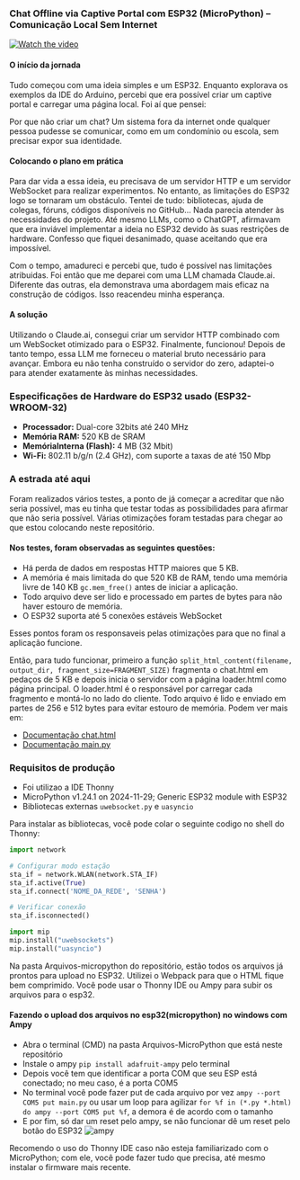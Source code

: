 ### Chat Offline via Captive Portal com ESP32 (MicroPython) – Comunicação Local Sem Internet
[![Watch the video](https://github.com/user-attachments/assets/c3ea037f-8a4e-458f-a4f9-13c23f854c50)](https://youtu.be/4TG6qxgADZ4)
 
 

#### O início da jornada

Tudo começou com uma ideia simples e um ESP32. Enquanto explorava os exemplos da IDE do Arduino, percebi que era possível criar um captive portal e carregar uma página local. Foi aí que pensei:

Por que não criar um chat? Um sistema fora da internet onde qualquer pessoa pudesse se comunicar, como em um condomínio ou escola, sem precisar expor sua identidade.

#### Colocando o plano em prática

Para dar vida a essa ideia, eu precisava de um servidor HTTP e um servidor WebSocket para realizar experimentos. No entanto, as limitações do ESP32 logo se tornaram um obstáculo. Tentei de tudo: bibliotecas, ajuda de colegas, fóruns, códigos disponíveis no GitHub... Nada parecia atender às necessidades do projeto. Até mesmo LLMs, como o ChatGPT, afirmavam que era inviável implementar a ideia no ESP32 devido às suas restrições de hardware. Confesso que fiquei desanimado, quase aceitando que era impossível.

Com o tempo, amadureci e percebi que, tudo é possível nas limitações atribuidas. Foi então que me deparei com uma LLM chamada Claude.ai. Diferente das outras, ela demonstrava uma abordagem mais eficaz na construção de códigos. Isso reacendeu minha esperança.

#### A solução

Utilizando o Claude.ai, consegui criar um servidor HTTP combinado com um WebSocket otimizado para o ESP32. Finalmente, funcionou! Depois de tanto tempo, essa LLM me forneceu o material bruto necessário para avançar. Embora eu não tenha construído o servidor do zero, adaptei-o para atender exatamente às minhas necessidades.

### Especificações de Hardware do ESP32 usado (ESP32-WROOM-32)
- **Processador:** Dual-core 32bits até 240 MHz
-  **Memória RAM:** 520 KB de SRAM
- **MemóriaInterna (Flash):**  4 MB (32 Mbit)
-  **Wi-Fi:** 802.11 b/g/n (2.4 GHz), com suporte a taxas de até 150 Mbp

### A estrada até aqui
Foram realizados vários testes, a ponto de já começar a acreditar que não seria possível, mas eu tinha que testar todas as possibilidades para afirmar que não seria possível. Várias otimizações foram testadas para chegar ao que estou colocando neste repositório.

#### Nos testes, foram observadas as seguintes questões:

- Há perda de dados em respostas HTTP maiores que 5 KB.
- A memória é mais limitada do que 520 KB de RAM, tendo uma memória livre de 140 KB `gc.mem_free()` antes de iniciar a aplicação.
- Todo arquivo deve ser lido e processado em partes de bytes para não haver estouro de memória.
- O ESP32 suporta até 5 conexões estáveis WebSocket


Esses pontos foram os responsaveis pelas otimizações para que no final a aplicação funcione.

Então, para tudo funcionar, primeiro a função `split_html_content(filename, output_dir, fragment_size=FRAGMENT_SIZE)` fragmenta o chat.html em pedaços de 5 KB e depois inicia o servidor com a página loader.html como página principal. O loader.html é o responsável por carregar cada fragmento e montá-lo no lado do cliente. Todo arquivo é lido e enviado em partes de 256 e 512 bytes para evitar estouro de memória. Podem ver mais em:
- [Documentação chat.html](https://github.com/RJ4G5/ESP32-CHAT-CAPTIVE-PORTAL/blob/main/Documenta%C3%A7%C3%A3o/chat.html.md)
- [Documentação main.py](https://github.com/RJ4G5/ESP32-CHAT-CAPTIVE-PORTAL/blob/main/Documenta%C3%A7%C3%A3o/main.py.md)

### Requisitos de produção

- Foi utilizao a IDE Thonny 
- MicroPython v1.24.1 on 2024-11-29; Generic ESP32 module with ESP32
- Bibliotecas externas `uwebsocket.py` e `uasyncio`

Para instalar as bibliotecas, você pode colar o seguinte codigo no shell do Thonny:
```python
import network

# Configurar modo estação
sta_if = network.WLAN(network.STA_IF)
sta_if.active(True)
sta_if.connect('NOME_DA_REDE', 'SENHA')

# Verificar conexão
sta_if.isconnected()

import mip
mip.install("uwebsockets")
mip.install("uasyncio")

```

Na pasta Arquivos-micropython do repositório, estão todos os arquivos já prontos para upload no ESP32. Utilizei o Webpack para que o HTML fique bem comprimido. Você pode usar o Thonny IDE ou Ampy para subir os arquivos para o esp32.

#### Fazendo o upload dos arquivos no esp32(micropython) no windows com Ampy

- Abra o terminal (CMD) na pasta Arquivos-MicroPython que está neste repositório
- Instale o ampy `pip install adafruit-ampy` pelo terminal
- Depois você tem que identificar a porta COM que seu ESP está conectado; no meu caso, é a porta COM5
- No terminal você pode fazer put de cada arquivo por vez `ampy --port COM5 put main.py` ou usar um loop para agilizar `for %f in (*.py *.html) do ampy --port COM5 put %f`, a demora é de acordo com o tamanho
- E por fim, só dar um reset pelo ampy, se não funcionar dê um reset pelo botão do ESP32
![ampy](https://github.com/user-attachments/assets/fb561037-edbc-40c0-8233-9f2a37d55802)

Recomendo o uso do Thonny IDE caso não esteja familiarizado com o MicroPython; com ele, você pode fazer tudo que precisa, até mesmo instalar o firmware mais recente.

